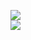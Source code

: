 [![](https://img.shields.io/badge/Made%20With-Github%20Spray-lightgrey.svg?style=for-the-badge&logo=github)](https://github.com/Annihil/github-spray#4533)  
[![](https://i.imgur.com/2DrTn0Z.gif)](https://github.com/Annihil/github-spray)